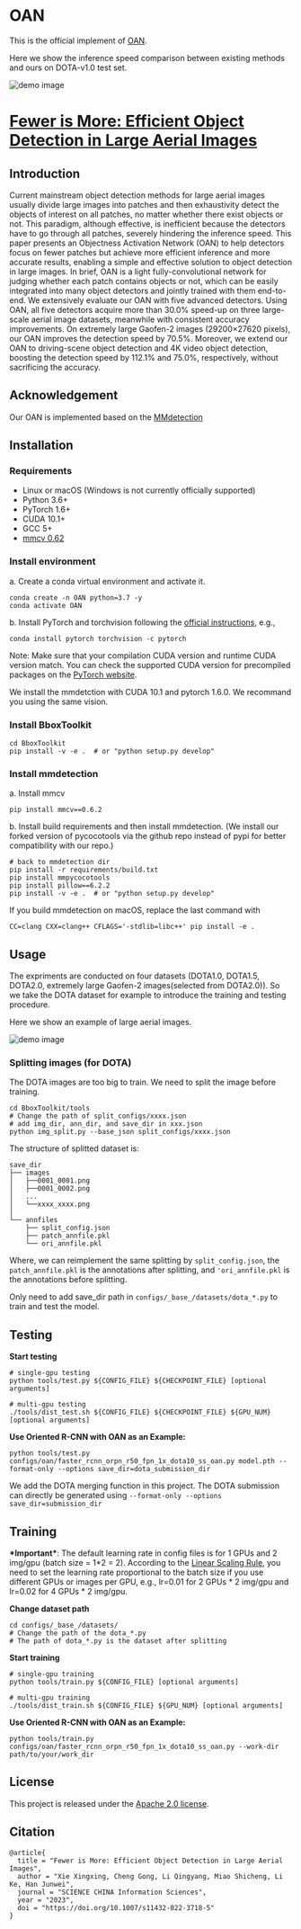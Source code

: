 # OAN
This is the official implement of [OAN](configs/oan).

Here we show the inference speed comparison between existing methods
and ours on DOTA-v1.0 test set.

![demo image](demo/OAN.jpg)




# [Fewer is More: Efficient Object Detection in Large Aerial Images](https://arxiv.org/abs/2212.13136)

## Introduction
Current mainstream object detection methods for large aerial images usually divide large images into patches and then exhaustivity detect the objects of interest on all patches, no matter whether there exist objects or not. This paradigm, although effective, is inefficient because the detectors have to go through all patches, severely hindering the inference speed. This paper presents an Objectness Activation Network (OAN) to help detectors focus on fewer patches but achieve more efficient inference and more accurate results, enabling a simple and effective solution to object detection in large images. In brief, OAN is a light fully-convolutional network for judging whether each patch contains objects or not, which can be easily integrated into many object detectors and jointly trained with them end-to-end. We extensively evaluate our OAN with five advanced detectors. Using OAN, all five detectors acquire more than 30.0% speed-up on three large-scale aerial image datasets, meanwhile with consistent accuracy improvements. On extremely large Gaofen-2 images (29200×27620 pixels), our OAN improves the detection speed by 70.5%. Moreover, we extend our OAN to driving-scene object detection and 4K video object detection, boosting the detection speed by 112.1% and 75.0%, respectively, without sacrificing the accuracy.

## Acknowledgement
Our OAN is implemented based on the [MMdetection](https://github.com/open-mmlab/mmdetection)

## Installation

### Requirements

- Linux or macOS (Windows is not currently officially supported)
- Python 3.6+
- PyTorch 1.6+
- CUDA 10.1+
- GCC 5+
- [mmcv 0.62](https://github.com/open-mmlab/mmcv)

### Install environment
a. Create a conda virtual environment and activate it.

```shell
conda create -n OAN python=3.7 -y
conda activate OAN
```

b. Install PyTorch and torchvision following the [official instructions](https://pytorch.org/), e.g.,

```shell
conda install pytorch torchvision -c pytorch
```

Note: Make sure that your compilation CUDA version and runtime CUDA version match.
You can check the supported CUDA version for precompiled packages on the [PyTorch website](https://pytorch.org/).

We install the mmdetction with CUDA 10.1 and pytorch 1.6.0. We recommand you using the same vision.

### Install BboxToolkit
```shell
cd BboxToolkit
pip install -v -e .  # or "python setup.py develop"
```

### Install mmdetection
a. Install mmcv
```shell
pip install mmcv==0.6.2
```

b. Install build requirements and then install mmdetection.
(We install our forked version of pycocotools via the github repo instead of pypi
for better compatibility with our repo.)

```shell
# back to mmdetection dir
pip install -r requirements/build.txt
pip install mmpycocotools
pip install pillow==6.2.2
pip install -v -e .  # or "python setup.py develop"
```

If you build mmdetection on macOS, replace the last command with

```
CC=clang CXX=clang++ CFLAGS='-stdlib=libc++' pip install -e .
```


## Usage
The expriments are conducted on four datasets (DOTA1.0, DOTA1.5, DOTA2.0, extremely large Gaofen-2 images(selected from DOTA2.0)). So we take the DOTA dataset for example to introduce the training and testing procedure.

Here we show an example of large aerial images.

![demo image](demo/large_image_example.jpg)

### Splitting images (for DOTA)
The DOTA images are too big to train. We need to split the image before training.
```shell
cd BboxToolkit/tools
# Change the path of split_configs/xxxx.json
# add img_dir, ann_dir, and save_dir in xxx.json
python img_split.py --base_json split_configs/xxxx.json
```
The structure of splitted dataset is:
```
save_dir
├── images
│   ├──0001_0001.png
│   ├──0001_0002.png
│   ...
│   └──xxxx_xxxx.png
│
└── annfiles
    ├── split_config.json
    ├── patch_annfile.pkl
    └── ori_annfile.pkl

```
Where, we can reimplement the same splitting by `split_config.json`, the `patch_annfile.pkl` is the annotations after splitting, and `'ori_annfile.pkl` is the annotations before splitting.

Only need to add save_dir path in `configs/_base_/datasets/dota_*.py` to train and test the model.

## Testing

**Start testing**
```shell
# single-gpu testing
python tools/test.py ${CONFIG_FILE} ${CHECKPOINT_FILE} [optional arguments]

# multi-gpu testing
./tools/dist_test.sh ${CONFIG_FILE} ${CHECKPOINT_FILE} ${GPU_NUM} [optional arguments]
```

**Use Oriented R-CNN with OAN as an Example:**
```shell
python tools/test.py configs/oan/faster_rcnn_orpn_r50_fpn_1x_dota10_ss_oan.py model.pth --format-only --options save_dir=dota_submission_dir
```
We add the DOTA merging function in this project. The DOTA submission can directly be generated using `--format-only --options save_dir=submission_dir`


## Training

**\*Important\***: The default learning rate in config files is for 1 GPUs and 2 img/gpu (batch size = 1*2 = 2).
According to the [Linear Scaling Rule](https://arxiv.org/abs/1706.02677), you need to set the learning rate proportional to the batch size if you use different GPUs or images per GPU, e.g., lr=0.01 for 2 GPUs * 2 img/gpu and lr=0.02 for 4 GPUs * 2 img/gpu.

**Change dataset path**
```shell
cd configs/_base_/datasets/
# Change the path of the dota_*.py
# The path of dota_*.py is the dataset after splitting
```

**Start training**

```shell
# single-gpu training
python tools/train.py ${CONFIG_FILE} [optional arguments]

# multi-gpu training
./tools/dist_train.sh ${CONFIG_FILE} ${GPU_NUM} [optional arguments]
```

  
**Use Oriented R-CNN with OAN as an Example:**
```shell
python tools/train.py configs/oan/faster_rcnn_orpn_r50_fpn_1x_dota10_ss_oan.py --work-dir path/to/your/work_dir
```

## License

This project is released under the [Apache 2.0 license](LICENSE).

## Citation

```shell
@article{
  title = "Fewer is More: Efficient Object Detection in Large Aerial Images",
  author = "Xie Xingxing, Cheng Gong, Li Qingyang, Miao Shicheng, Li Ke, Han Junwei",
  journal = "SCIENCE CHINA Information Sciences",
  year = "2023",
  doi = "https://doi.org/10.1007/s11432-022-3718-5"
}
```
